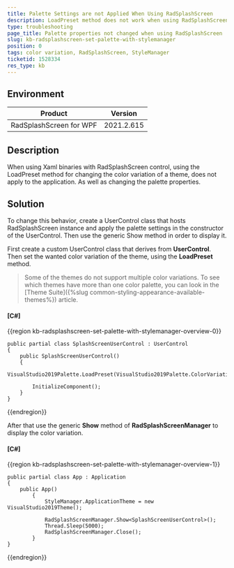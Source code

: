 ```yaml
---
title: Palette Settings are not Applied When Using RadSplashScreen
description: LoadPreset method does not work when using RadSplashScreen.
type: troubleshooting
page_title: Palette properties not changed when using RadSplashScreen
slug: kb-radsplashscreen-set-palette-with-stylemanager
position: 0
tags: color variation, RadSplashScreen, StyleManager
ticketid: 1528334
res_type: kb
---
```


## Environment

| Product | Version |
| --- | --- |
| RadSplashScreen for WPF | 2021.2.615 |

## Description

When using Xaml binaries with RadSplashScreen control, using the LoadPreset method for changing the color variation of a theme, does not apply to the application. As well as changing the palette properties.

## Solution

To change this behavior, create a UserControl class that hosts RadSplashScreen instance and apply the palette settings in the constructor of the UserControl. Then use the generic Show method in order to display it.

First create a custom UserControl class that derives from **UserControl**. Then set the wanted color variation of the theme, using the **LoadPreset** method.

> Some of the themes do not support multiple color variations. To see which themes have more than one color palette, you can look in the [Theme Suite]({%slug common-styling-appearance-available-themes%}) article.

#### __[C#]__
{{region kb-radsplashscreen-set-palette-with-stylemanager-overview-0}}

    public partial class SplashScreenUserControl : UserControl
    {
    	public SplashScreenUserControl()
        {
        	VisualStudio2019Palette.LoadPreset(VisualStudio2019Palette.ColorVariation.Dark);
            
        	InitializeComponent();
        }
    }
{{endregion}}

After that use the generic **Show** method of **RadSplashScreenManager** to display the color variation.

#### __[C#]__
{{region kb-radsplashscreen-set-palette-with-stylemanager-overview-1}}

    public partial class App : Application
    {
    	public App()
        	{
            	StyleManager.ApplicationTheme = new VisualStudio2019Theme();
            	
            	RadSplashScreenManager.Show<SplashScreenUserControl>();
            	Thread.Sleep(5000);
            	RadSplashScreenManager.Close();
    		}
    }

{{endregion}}
